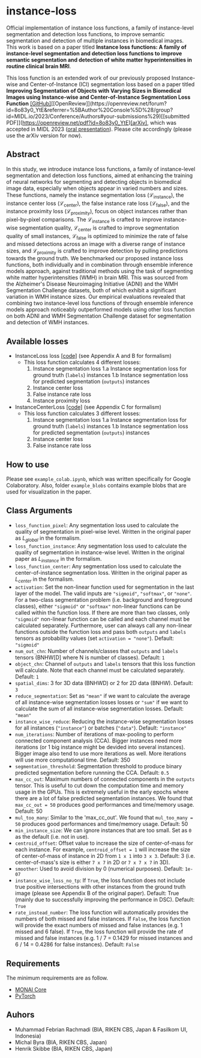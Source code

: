 # instance-loss
Official implementation of instance loss functions, a family of instance-level segmentation and detection loss functions, to improve semantic segmentation and detection of multiple instances in biomedical images. This work is based on a paper titled **Instance loss functions: A family of instance-level segmentation and detection loss functions to improve semantic segmentation and detection of white matter hyperintensities in routine clinical brain MRI**.

This loss function is an extended work of our previously proposed Instance-wise and Center-of-Instance (ICI) segmentation loss based on a paper titled **Improving Segmentation of Objects with Varying Sizes in Biomedical Images using Instance-wise and Center-of-Instance Segmentation Loss Function** [[GitHub]]([https://openreview.net/forum?id=8o83y0_YtE&referrer=%5BAuthor%20Console%5D%28/group?id=MIDL.io/2023/Conference/Authors#your-submissions%29](https://github.com/BrainImageAnalysis/ICI-loss/tree/main))[[OpenReview]](https://openreview.net/forum?id=8o83y0_YtE&referrer=%5BAuthor%20Console%5D%28/group?id=MIDL.io/2023/Conference/Authors#your-submissions%29)[[submitted PDF]](https://openreview.net/pdf?id=8o83y0_YtE)[[arXiv]](https://arxiv.org/abs/2304.06229), which was accepted in MIDL 2023 ([oral presentation](https://openreview.net/group?id=MIDL.io/2023/Conference)). Please cite accordingly (please use the arXiv version for now).

## Abstract
In this study, we introduce instance loss functions, a family of instance-level segmentation and detection loss functions, aimed at enhancing the training of neural networks for segmenting and detecting objects in biomedical image data, especially when objects appear in varied numbers and sizes. These functions, namely the instance segmentation loss ($\mathcal{L}_{\textrm{instance}}$), the instance center loss ($\mathcal{L}_{\textrm{center}}$), the false instance rate loss ($\mathcal{L}_{\textrm{false}}$), and the instance proximity loss ($\mathcal{L}_{\textrm{proximity}}$), focus on object instances rather than pixel-by-pixel comparisons. The $\mathcal{L}_{\textrm{instance}}$ is crafted to improve instance-wise segmentation quality, $\mathcal{L}_{\textrm{center}}$ is crafted to improve segmentation quality of small instances, $\mathcal{L}_{\textrm{false}}$ is optimized to minimize the rate of false and missed detections across an image with a diverse range of instance sizes, and $\mathcal{L}_{\textrm{proximity}}$ is crafted to improve detection by pulling predictions towards the ground truth. We benchmarked our proposed instance loss functions, both individually and in combination through ensemble inference models approach, against traditional methods using the task of segmenting white matter hyperintensities (WMH) in brain MRI. This was sourced from the Alzheimer's Disease Neuroimaging Initiative (ADNI) and the WMH Segmentation Challenge datasets, both of which exhibit a significant variation in WMH instance sizes. Our empirical evaluations revealed that combining two instance-level loss functions of through ensemble inference models approach noticeably outperformed models using other loss function on both ADNI and WMH Segmentation Challenge dataset for segmentation and detection of WMH instances.

## Available losses

 - InstanceLoss loss [[code]](https://github.com/BrainImageAnalysis/ICI-loss/blob/main/losses/ICI_loss.py) (see Appendix A and B for formalism)
   - This loss function calculates 4 different losses:
        1. Instance segmentation loss
            1.a Instance segmentation loss for ground truth (`labels`) instances
            1.b Instance segmentation loss for predicted segmentation (`outputs`) instances
        2. Instance center loss
        3. False instance rate loss
        4. Instance proximity loss 
 - InstanceCenterLoss [[code]](https://github.com/BrainImageAnalysis/ICI-loss/blob/main/losses/dICI_loss.py) (see Appendix C for formalism)
   - This loss function calculates 3 different losses:
        1. Instance segmentation loss
            1.a Instance segmentation loss for ground truth (`labels`) instances
            1.b Instance segmentation loss for predicted segmentation (`outputs`) instances
        2. Instance center loss
        3. False instance rate loss

## How to use
Please see `example_colab.ipynb`, which was written specifically for Google Colaboratory. Also, folder `example_blobs` contains example blobs that are used for visualization in the paper.

## Class Arguments

 - `loss_function_pixel`: Any segmentation loss used to calculate the quality of segmentation in pixel-wise level. Written in the original paper as $L_{global}$ in the formalism.
 - `loss_function_instance`: Any segmentation loss used to calculate the quality of segmentation in instance-wise level. Written in the original paper as $L_{instance}$ in the formalism.
 - `loss_function_center`: Any segmentation loss used to calculate the center-of-instance segmentation loss. Written in the original paper as $L_{center}$ in the formalism.
 - `activation`: Set the non-linear function used for segmentation in the last layer of the model. The valid inputs are `"sigmoid"`, `"softmax"`, or `"none"`.  For a two-class segmentation problem (i.e. background and foreground classes), either `"sigmoid"` or `"softmax"` non-linear functions can be called within the function loss. If there are more than two classes, only `"sigmoid"` non-linear function can be called and each channel must be calculated separately. Furthermore, user can always call any non-linear functions outside the function loss and pass both `outputs` and `labels` tensors as probability values (set `activation = "none"`). Default: `"sigmoid"`
 - `num_out_chn`: Number of channels/classes that `outputs` and `labels` tensors (BNHW[D] where N is number of classes). Default: `1`
 - `object_chn`: Channel of `outputs` and `labels` tensors that this loss function will calculate. Note that each channel must be calculated separately. Default: `1`
 - `spatial_dims`: 3 for 3D data (BNHWD) or 2 for 2D data (BNHW). Default: `3`
 - `reduce_segmentation`: Set as `"mean"` if we want to calculate the average of all instance-wise segmentation losses losses or `"sum"` if we want to calculate the sum of all instance-wise segmentation losses. Default: `"mean"`
 - `instance_wise_reduce`: Reducing the instance-wise segmentation losses for all instances (`"instance"`) or batches (`"data"`). Default: `"instance"`
 - `num_iterations`: Number of iterations of max-pooling to perform connected component analysis (CCA). Bigger instances need more iterations (or 1 big instance might be devided into several instances). Bigger image also tend to use more iterations as well. More iterations will use more computational time. Default: 350
 - `segmentation_threshold`: Segmentation threshold to produce binary predicted segmentation before runnning the CCA. Default: `0.5`
 - `max_cc_out`: Maximum numbers of connected components in the `outputs` tensor. This is useful to cut down the computation time and memory usage in the GPUs. This is extremely useful in the early epochs where there are a lot of false predicted segmentation instances. We found that `max_cc_out = 50` produces good performances and time/memory usage. Default: 50
 - `mul_too_many`: Similar to the 'max_cc_out'. We found that `mul_too_many = 50` produces good performances and time/memory usage. Default: 50
 - `min_instance_size`: We can ignore instances that are too small. Set as `0` as the default (i.e. not in use).
 - `centroid_offset`: Offset value to increase the size of center-of-mass for each instance. For example, `centroid_offset = 1` will increase the size of center-of-mass of instance in 2D from `1 x 1` into `3 x 3`. Default: 3 (i.e. center-of-mass's size is either `7 x 7` in 2D or `7 x 7 x 7` in 3D).
 - `smoother`: Used to avoid division by 0 (numerical purposes). Default: `1e-07`
 - `instance_wise_loss_no_tp`: If `True`, the loss function does not include true positive intersections with other instances from the ground truth image (please see Appendix B of the original paper). Default: True (mainly due to successfully improving the performance in DSC). Default: `True`
 - `rate_instead_number`: The loss function will automatically provides the numbers of both missed and false instances. If `False`, the loss function will provide the exact numbers of missed and false instances (e.g. 1 missed and 6 false). If `True`, the loss function will provide the rate of missed and false instances (e.g. 1 / 7 = 0.1429 for missed instances and 6 / 14 = 0.4286 for false instances). Default: `False`

## Requirements
The minimum requirements are as follow.
 - [MONAI Core](https://monai.io/core.html)
 - [PyTorch](https://pytorch.org/)
  
## Auhors

 - Muhammad Febrian Rachmadi (BIA, RIKEN CBS, Japan & Fasilkom UI, Indonesia)
 - Michal Byra (BIA, RIKEN CBS, Japan)
 - Henrik Skibbe (BIA, RIKEN CBS, Japan)
